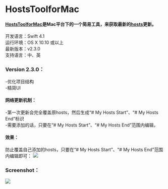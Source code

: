 # HostsToolforMac

#### [**HostsToolforMac**](https://github.com/ZzzM/HostToolforMac)是Mac平台下的一个简易工具，来获取最新的[**hosts**](https://github.com/racaljk/hosts.git)更新。
开发语言：Swift 4.1<br/>
运行环境：OS X 10.10 或以上<br/>
最新版本：v2.3.0 <br/>
支持语言：中、英 <br/>

### Version 2.3.0：
-优化项目结构<br/>
-精简UI

#### 网络更新机制：
-第一次更新会完全覆盖原hosts，然后生成“# My Hosts Start”、“# My Hosts End”标识<br/>
-需要添加的话，只要在“# My Hosts Start”、“# My Hosts End”范围内编辑，

#### 效果：

防止覆盖自己添加的hosts，只要在“# My Hosts Start”、“# My Hosts End”范围内编辑即可：
![](https://ws1.sinaimg.cn/large/77a575a6gy1fgqag558xxj20kj0e70ul.jpg)

### Screenshot：
![](https://ws1.sinaimg.cn/large/77a575a6gy1frnff3nq3rg208w063b2a.gif)
